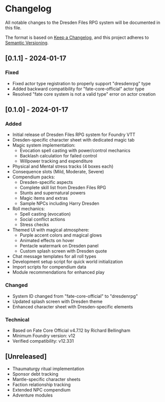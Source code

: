 # Changelog

All notable changes to the Dresden Files RPG system will be documented in this file.

The format is based on [Keep a Changelog](https://keepachangelog.com/en/1.0.0/),
and this project adheres to [Semantic Versioning](https://semver.org/spec/v2.0.0.html).

## [0.1.1] - 2024-01-17

### Fixed
- Fixed actor type registration to properly support "dresdenrpg" type
- Added backward compatibility for "fate-core-official" actor type
- Resolved "fate core system is not a valid type" error on actor creation

## [0.1.0] - 2024-01-17

### Added
- Initial release of Dresden Files RPG system for Foundry VTT
- Dresden-specific character sheet with dedicated magic tab
- Magic system implementation:
  - Evocation spell casting with power/control mechanics
  - Backlash calculation for failed control
  - Willpower tracking and expenditure
- Physical and Mental stress tracks (4 boxes each)
- Consequence slots (Mild, Moderate, Severe)
- Compendium packs:
  - Dresden-specific aspects
  - Complete skill list from Dresden Files RPG
  - Stunts and supernatural powers
  - Magic items and extras
  - Sample NPCs including Harry Dresden
- Roll mechanics:
  - Spell casting (evocation)
  - Social conflict actions
  - Stress checks
- Themed UI with magical atmosphere:
  - Purple accent colors and magical glows
  - Animated effects on hover
  - Pentacle watermark on Dresden panel
  - Custom splash screen with Dresden quote
- Chat message templates for all roll types
- Development setup script for quick world initialization
- Import scripts for compendium data
- Module recommendations for enhanced play

### Changed
- System ID changed from "fate-core-official" to "dresdenrpg"
- Updated splash screen with Dresden theme
- Enhanced character sheet with Dresden-specific elements

### Technical
- Based on Fate Core Official v4.7.12 by Richard Bellingham
- Minimum Foundry version: v12
- Verified compatibility: v12.331

## [Unreleased]
- Thaumaturgy ritual implementation
- Sponsor debt tracking
- Mantle-specific character sheets
- Faction relationship tracking
- Extended NPC compendium
- Adventure modules